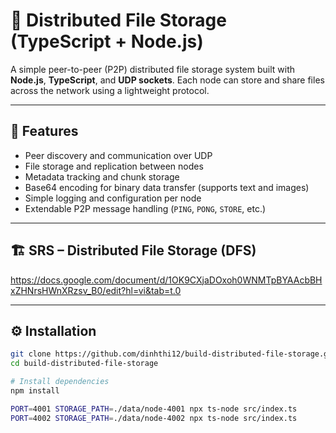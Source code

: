 # 🧩 Distributed File Storage (TypeScript + Node.js)

A simple peer-to-peer (P2P) distributed file storage system built with **Node.js**, **TypeScript**, and **UDP sockets**.
Each node can store and share files across the network using a lightweight protocol.

---

## 🚀 Features

- Peer discovery and communication over UDP
- File storage and replication between nodes
- Metadata tracking and chunk storage
- Base64 encoding for binary data transfer (supports text and images)
- Simple logging and configuration per node
- Extendable P2P message handling (`PING`, `PONG`, `STORE`, etc.)

---

## 🏗️ SRS – Distributed File Storage (DFS)

<https://docs.google.com/document/d/1OK9CXjaDOxoh0WNMTpBYAAcbBHxZHNrsHWnXRzsv_B0/edit?hl=vi&tab=t.0>

---

## ⚙️ Installation

```bash
git clone https://github.com/dinhthi12/build-distributed-file-storage.git
cd build-distributed-file-storage

# Install dependencies
npm install

PORT=4001 STORAGE_PATH=./data/node-4001 npx ts-node src/index.ts
PORT=4002 STORAGE_PATH=./data/node-4002 npx ts-node src/index.ts

